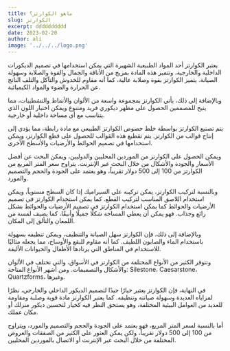 ```yaml
---
title: ماهو الكوارتز؟
slug: الكوارتز
excerpt: dddddddddd
date: 2023-02-20
author: ali
image: '../../../logo.png'
---
```


يعتبر الكوارتز أحد المواد الطبيعية الشهيرة التي يمكن استخدامها في تصميم الديكورات الداخلية والخارجية، وتتميز هذه المادة بمزيج من الأناقة والجمال والقوة والصلابة وسهولة الصيانة. يتميز الكوارتز بقوة وصلابة عالية، كما أنه مقاوم للخدوش والتآكل والتلف الناتج عن الحرارة والضوء والمواد الكيميائية.

وبالإضافة إلى ذلك، يأتي الكوارتز بمجموعة واسعة من الألوان والأنماط والتشطيبات، مما يتيح للمصممين الحصول على مظهر ديكوري فريد ومتنوع ويمكن اختيار اللون الذي يتناسب مع أي مساحة داخلية أو خارجية.

يتم تصنيع الكوارتز بواسطة خلط حصوص الكوارتز الطبيعي مع مادة رابطة، مما يؤدي إلى إنتاج قوالب من الكوارتز. يتم تقطيع هذه القوالب للحصول على قطع الكوارتز، ويمكن استخدامها في تصميم الحوائط والأرضيات والأسطح الأخرى.

ويمكن الحصول على الكوارتز من الموردين المحليين والدوليين، ويمكن البحث عن أفضل الأسعار والجودة والأشكال من خلال البحث عبر الإنترنت. يتراوح سعر المتر المربع من الكوارتز من 100 إلى 500 دولار تقريباً، وهو يعتمد على الجودة والحجم والتصميم والمورد.

وبالنسبة لتركيب الكوارتز، يمكن تركيبه على السيراميك إذا كان السطح مستوياً، ويمكن استخدام اللاصق المناسب لتركيب القطع. كما يمكن استخدام الكوارتز في تصميم الأرضيات والحوائط
كما يمكن استخدام الكوارتز في تصميم الأرضيات والحوائط بشكل رائع وجذاب. فهو يمكن أن يعطي المساحة شكلًا جميلًا وأنيقًا، كما يضيف لمسة من اللمعان والتألق إلى المكان.

وبالإضافة إلى ذلك، فإن الكوارتز سهل الصيانة والتنظيف، ويمكن تنظيفه بسهولة باستخدام الماء والصابون اللطيف. كما أنه مقاوم للبقع والأوساخ، مما يجعله مثاليًا للاستخدام في المناطق التي يرتادها الأطفال والحيوانات الأليفة.

وتتوفر الكثير من الأنواع المختلفة من الكوارتز في الأسواق، والتي تختلف في الألوان والأشكال والتصميمات. ومن أشهر الأنواع المتاحة: Silestone، Caesarstone، Quartzforms، وغيرها.

في النهاية، فإن الكوارتز يعتبر خيارًا جيدًا لتصميم الديكور الداخلي والخارجي، نظرًا لمزاياه العديدة وسهولة صيانته وتنظيفه. كما يعتبر الكوارتز مادة قوية وصلبة ومقاومة للعديد من العوامل البيئية المختلفة، وهو يستحق النظر فيه كخيار لتحسين ديكور منزلك أو مكان عملك.

أما بالنسبة لسعر المتر المربع، فهو يعتمد على الجودة والحجم والتصميم والمورد، ويتراوح من 100 إلى 500 دولار تقريباً، ولكن يمكن العثور على الكثير من الصفقات والعروض المختلفة من خلال البحث عبر الإنترنت أو الاتصال بالموردين المحليين.
